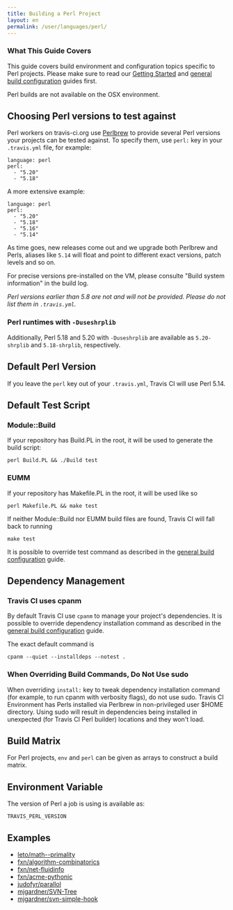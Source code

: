 ```yaml
---
title: Building a Perl Project
layout: en
permalink: /user/languages/perl/
---
```


### What This Guide Covers

This guide covers build environment and configuration topics specific to Perl projects. Please make sure to read our [Getting Started](/user/getting-started/) and [general build configuration](/user/customizing-the-build/) guides first.

Perl builds are not available on the OSX environment.

## Choosing Perl versions to test against

Perl workers on travis-ci.org use [Perlbrew](http://perlbrew.pl/) to provide several Perl versions your projects can be tested against. To specify them, use `perl:` key in your `.travis.yml` file, for example:

    language: perl
    perl:
      - "5.20"
      - "5.18"

A more extensive example:

    language: perl
    perl:
      - "5.20"
      - "5.18"
      - "5.16"
      - "5.14"

As time goes, new releases come out and we upgrade both Perlbrew and Perls, aliases like `5.14` will float and point to different exact versions, patch levels and so on.

For precise versions pre-installed on the VM, please consulte "Build system information" in the build log.

*Perl versions earlier than 5.8 are not and will not be provided. Please do not list them in `.travis.yml`.*

### Perl runtimes with `-Duseshrplib`

Additionally, Perl 5.18 and 5.20 with `-Duseshrplib` are available as
`5.20-shrplib` and `5.18-shrplib`, respectively.

## Default Perl Version

If you leave the `perl` key out of your `.travis.yml`, Travis CI will use Perl 5.14.

## Default Test Script

### Module::Build

If your repository has Build.PL in the root, it will be used to generate the build script:

    perl Build.PL && ./Build test

### EUMM

If your repository has Makefile.PL in the root, it will be used like so

    perl Makefile.PL && make test

If neither Module::Build nor EUMM build files are found, Travis CI will fall back to running

    make test

It is possible to override test command as described in the [general build configuration](/user/customizing-the-build/) guide.


## Dependency Management

### Travis CI uses cpanm

By default Travis CI use `cpanm` to manage your project's dependencies. It is possible to override dependency installation command as described in the [general build configuration](/user/customizing-the-build/) guide.

The exact default command is

    cpanm --quiet --installdeps --notest .

### When Overriding Build Commands, Do Not Use sudo

When overriding `install:` key to tweak dependency installation command (for example, to run cpanm with verbosity flags), do not use sudo.
Travis CI Environment has Perls installed via Perlbrew in non-privileged user $HOME directory. Using sudo will result in dependencies
being installed in unexpected (for Travis CI Perl builder) locations and they won't load.


## Build Matrix

For Perl projects, `env` and `perl` can be given as arrays
to construct a build matrix.

## Environment Variable

The version of Perl a job is using is available as:

    TRAVIS_PERL_VERSION

## Examples

* [leto/math--primality](https://github.com/leto/math--primality/blob/master/.travis.yml)
* [fxn/algorithm-combinatorics](https://github.com/fxn/algorithm-combinatorics/blob/master/.travis.yml)
* [fxn/net-fluidinfo](https://github.com/fxn/net-fluidinfo/blob/master/.travis.yml)
* [fxn/acme-pythonic](https://github.com/fxn/acme-pythonic/blob/master/.travis.yml)
* [judofyr/parallol](https://github.com/judofyr/parallol/blob/travis-ci/.travis.yml)
* [mjgardner/SVN-Tree](https://github.com/mjgardner/SVN-Tree/blob/master/.travis.yml)
* [mjgardner/svn-simple-hook](https://github.com/mjgardner/svn-simple-hook/blob/master/.travis.yml)

